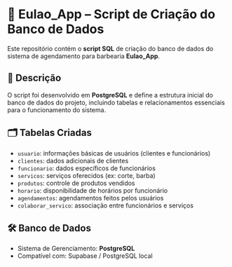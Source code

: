 # 💈 Eulao_App – Script de Criação do Banco de Dados

Este repositório contém o **script SQL** de criação do banco de dados do sistema de agendamento para barbearia **Eulao_App**.

## 📄 Descrição

O script foi desenvolvido em **PostgreSQL** e define a estrutura inicial do banco de dados do projeto, incluindo tabelas e relacionamentos essenciais para o funcionamento do sistema.

## 🗂️ Tabelas Criadas

- `usuario`: informações básicas de usuários (clientes e funcionários)
- `clientes`: dados adicionais de clientes
- `funcionario`: dados específicos de funcionários
- `servicos`: serviços oferecidos (ex: corte, barba)
- `produtos`: controle de produtos vendidos
- `horario`: disponibilidade de horários por funcionário
- `agendamentos`: agendamentos feitos pelos usuários
- `colaborar_servico`: associação entre funcionários e serviços

## 🛠️ Banco de Dados

- Sistema de Gerenciamento: **PostgreSQL**
- Compatível com: Supabase / PostgreSQL local
